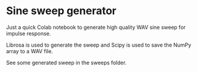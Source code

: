 # Sine sweep generator
Just a quick Colab notebook to generate high quality WAV sine sweep for impulse response.

Librosa is used to generate the sweep and Scipy is used to save the NumPy array to a WAV file.

See some generated sweep in the sweeps folder.
